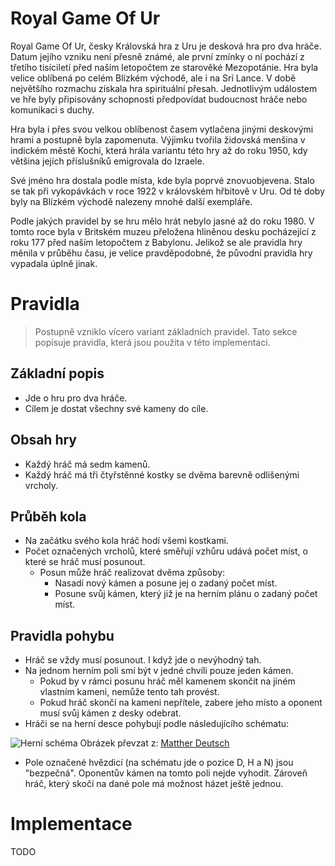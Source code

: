 # Royal Game Of Ur

Royal Game Of Ur, česky Královská hra z Uru je desková hra pro dva hráče. Datum jejího vzniku není přesně známé, ale první zmínky o ní pochází z třetího tisíciletí před naším letopočtem ze starověké Mezopotánie. Hra byla velice oblíbená po celém Blízkém východě, ale i na Srí Lance. V době největšího rozmachu získala hra spirituální přesah. Jednotlivým událostem ve hře byly připisovány schopnosti předpovídat budoucnost hráče nebo komunikaci s duchy.

Hra byla i přes svou velkou oblíbenost časem vytlačena jinými deskovými hrami a postupně byla zapomenuta. Výjimku tvořila židovská menšina v indickém městě Kochi, která hrála variantu této hry až do roku 1950, kdy většina jejích příslušníků emigrovala do Izraele. 

Své jméno hra dostala podle místa, kde byla poprvé znovuobjevena. Stalo se tak při vykopávkách v roce 1922 v královském hřbitově v Uru. Od té doby byly na Blízkém východě nalezeny mnohé další exempláře.

Podle jakých pravidel by se hru mělo hrát nebylo jasné až do roku 1980. V tomto roce byla v Britském muzeu přeložena hliněnou desku pocházející z roku 177 před naším letopočtem z Babylonu. Jelikož se ale pravidla hry měnila v průběhu času, je velice pravděpodobné, že původní pravidla hry vypadala úplně jinak.

# Pravidla

> Postupně vzniklo vícero variant základních pravidel. Tato sekce popisuje pravidla, která jsou použita v této implementaci.

## Základní popis

- Jde o hru pro dva hráče.
- Cílem je dostat všechny své kameny do cíle.

## Obsah hry

- Každý hráč má sedm kamenů.
- Každý hráč má tři čtyřstěnné kostky se dvěma barevně odlišenými vrcholy.

## Průběh kola

- Na začátku svého kola hráč hodí všemi kostkami.
- Počet označených vrcholů, které směřují vzhůru udává počet míst, o které se hráč musí posunout.
  - Posun může hráč realizovat dvěma způsoby:
    - Nasadí nový kámen a posune jej o zadaný počet míst.
    - Posune svůj kámen, který již je na herním plánu o zadaný počet míst.

## Pravidla pohybu

- Hráč se vždy musí posunout. I když jde o nevýhodný tah.
- Na jednom herním poli smí být v jedné chvíli pouze jeden kámen.
  - Pokud by v rámci posunu hráč měl kamenem skončit na jiném vlastním kameni, nemůže tento tah provést.
  - Pokud hráč skončí na kameni nepřítele, zabere jeho místo a oponent musí svůj kámen z desky odebrat.
- Hráči se na herní desce pohybují podle následujícího schématu:

![Herní schéma](http://matthewdeutsch.com/projects/game-of-ur/board.png)
Obrázek převzat z: [Matther Deutsch](http://matthewdeutsch.com/projects/game-of-ur/)

- Pole označené hvězdicí (na schématu jde o pozice D, H a N) jsou "bezpečná". Oponentův kámen na tomto poli nejde vyhodit. Zároveň hráč, který skočí na dané pole má možnost házet ještě jednou.

# Implementace

TODO
